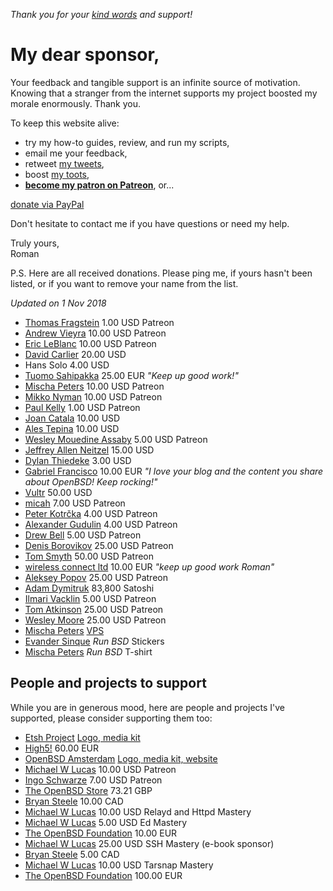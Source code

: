 _Thank you for your [kind words](words.html) and support!_

# My dear sponsor,

Your feedback and tangible support is an infinite source of motivation.
Knowing that a stranger from the internet supports my project boosted
my morale enormously. Thank you.

To keep this website alive:

- try my how-to guides, review, and run my scripts,
- email me your feedback,
- retweet [my tweets](https://twitter.com/romanzolotarev),
- boost [my toots](https://bsd.network/@romanzolotarev),
- **[become my patron on Patreon](/patreon.html)**, or...

<!-- - send satoshis to [`3MZ9d6NTsirYfjx9iJVieT2WCHnzBZckHd`](bitcoin://3MZ9d6NTsirYfjx9iJVieT2WCHnzBZckHd), -->

<a href="/paypal.html"><span class="button">donate via PayPal</span></a>

Don't hesitate to contact me if you have questions or need my help.

Truly yours,<br>
Roman

P.S. Here are all received donations. Please ping me, if yours hasn't
been listed, or if you want to remove your name from the list.

_Updated on 1 Nov 2018_

- [Thomas Fragstein](https://www.patreon.com/user/creators?u=3821228 "01 Nov 2018") 1.00 USD Patreon
- [Andrew Vieyra](https://www.patreon.com/andrewvieyra/creators "31 Oct 2018") 10.00 USD Patreon
- [Eric LeBlanc](https://www.patreon.com/user/creators?u=845703 "02 Oct 2018") 10.00 USD Patreon
- [David Carlier](https://twitter.com/devnexen "01 Oct 2018") 20.00 USD
- Hans Solo 4.00 USD
- [Tuomo Sahipakka](https://twitter.com/tuomosa "01 Oct 2018") 25.00 EUR _"Keep up good work!"_
- [Mischa Peters](https://www.patreon.com/user/creators?u=13855226 "29 Sep 2018") 10.00 USD Patreon
- [Mikko Nyman](https://www.patreon.com/user/creators?u=13641444 "18 Sep 2018") 10.00 USD Patreon
- [Paul Kelly](https://www.patreon.com/user?u=13444615 "08 Sep 2018") 1.00 USD Patreon
- [Joan Catala](https://twitter.com/joancatala "22 Aug 2018") 10.00 USD
- [Ales Tepina](https://twitter.com/alestepi "21 Aug 2018") 10.00 USD
- [Wesley Mouedine Assaby](https://twitter.com/wesley974 "20 Aug 2018") 5.00 USD Patreon
- [Jeffrey Allen Neitzel](https://jan.etsh.io/ "24 Jul 2018") 15.00 USD
- [Dylan Thiedeke](https://www.patreon.com/user/creators?u=2300411 "24 Jun 2018") 3.00 USD
- [Gabriel Francisco](https://twitter.com/fgbreel "8 Jun 2018") 10.00 EUR _"I love your blog and the content you share about OpenBSD! Keep rocking!"_
- [Vultr](https://www.vultr.com/?ref=7035749 "8 Jun 2018") 50.00 USD
- [micah](https://www.patreon.com/user/creators?u=4721204 "28 May 2018") 7.00 USD Patreon
- [Peter Kotr&#x10D;ka](https://www.patreon.com/pkotrcka/creators "Since 16 May 2018") 4.00 USD Patreon
- [Alexander Gudulin](https://www.patreon.com/agudulin/creators "Since 14 May 2018") 4.00 USD Patreon
- [Drew Bell](https://www.patreon.com/droob/creators "Since 29 Apr 2018") 5.00 USD Patreon
- [Denis Borovikov](https://www.patreon.com/user/creators?u=10926064 "Since 25 Apr 2018") 25.00 USD Patreon
- [Tom Smyth](https://www.patreon.com/user/creators?u=10913897 "Since 24 Apr 2018") 50.00 USD Patreon
- [wireless connect ltd](http://wirelessconnect.eu "24 Apr 2018") 10.00 EUR _"keep up good work Roman"_
- [Aleksey Popov](https://www.patreon.com/user?u=10910753 "Since 24 Apr 2018") 25.00 USD Patreon
- [Adam Dymitruk](https://twitter.com/adymitruk "24 Apr 2018") 83,800 Satoshi
- [Ilmari Vacklin](https://www.patreon.com/user?u=2288738 "Since 23 Apr 2018") 5.00 USD Patreon
- [Tom Atkinson](https://www.patreon.com/user?u=10778845 "Since 16 Apr 2018") 25.00 USD Patreon
- [Wesley Moore](https://www.patreon.com/wezm "15 Apr 2018") 25.00 USD Patreon
- [Mischa Peters](https://twitter.com/mischapeters "13 Apr 2018") [VPS](https://openbsd.amsterdam)
- [Evander Sinque](https://twitter.com/FiLiS "31 Oct 2017") _Run BSD_ Stickers
- [Mischa Peters](https://twitter.com/mischapeters "19 Sep 2017") _Run BSD_ T-shirt

## People and projects to support

While you are in generous mood, here are people and projects I've
supported, please consider supporting them too:

- [Etsh Project](https://etsh.io/ "23 Jul 2018") [Logo, media kit](/etsh.io/)
- [High5!](https://high5.nl/ "Since 20 Jun 2018") 60.00 EUR
- [OpenBSD Amsterdam](https://openbsd.amsterdam/ "Since 10 Jun 2018") [Logo, media kit, website](/openbsd.amsterdam/)
- [Michael W Lucas](https://www.patreon.com/mwlucas "Since 1 Jul 2018") 10.00 USD Patreon
- [Ingo Schwarze](https://www.patreon.com/IngoSchwarze "Since 1 Jun 2018") 7.00 USD Patreon
- [The OpenBSD Store](https://www.openbsdstore.com/ "6 May 2018 41389") 73.21 GBP
- [Bryan Steele](https://brynet.biz.tm/ "16 Apr 2018 5M5560322U154440G") 10.00 CAD
- [Michael W Lucas](https://www.michaelwlucas.com/tools/relayd "1 Apr 2018") 10.00 USD Relayd and Httpd Mastery
- [Michael W Lucas](https://www.michaelwlucas.com/tools/ed "1 Apr 2018") 5.00 USD Ed Mastery
- [The OpenBSD Foundation](https://www.openbsdfoundation.org/donations.html "15 Dec 2017 91920137MK9975307") 10.00 EUR
- [Michael W Lucas](https://www.michaelwlucas.com/tools/ssh "2 Nov 2017") 25.00 USD SSH Mastery (e-book sponsor)
- [Bryan Steele](https://brynet.biz.tm/ "6 Oct 2017 0AB18292BG563772H") 5.00 CAD
- [Michael W Lucas](https://www.michaelwlucas.com/tools/tarsnap "14 Sep 2017") 10.00 USD Tarsnap Mastery
- [The OpenBSD Foundation](https://www.openbsdfoundation.org/donations.html "25 Aug 2017 7BF04702TU178773D") 100.00 EUR
